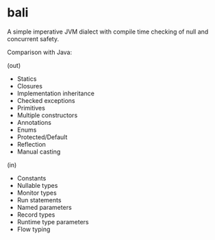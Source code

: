 bali
====

A simple imperative JVM dialect with compile time checking of null and concurrent safety.

Comparison with Java:

(out)
- Statics
- Closures
- Implementation inheritance
- Checked exceptions
- Primitives
- Multiple constructors
- Annotations
- Enums
- Protected/Default
- Reflection
- Manual casting

(in)
- Constants
- Nullable types
- Monitor types
- Run statements
- Named parameters
- Record types
- Runtime type parameters
- Flow typing
